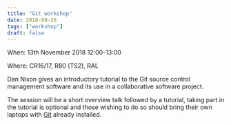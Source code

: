```yaml
---
title: "Git workshop"
date: 2018-09-26
tags: ["workshop"]
draft: false
---
```


When: 13th November 2018 12:00-13:00

Where: CR16/17, R80 (TS2), RAL

Dan Nixon gives an introductory tutorial to the Git source control management
software and its use in a collaborative software project.

The session will be a short overview talk followed by a tutorial, taking part in
the tutorial is optional and those wishing to do so should bring their own
laptops with [Git](https://git-scm.com/) already installed.
